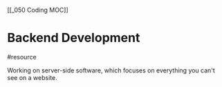 [[_050 Coding MOC]]
# Backend Development
#resource 

Working on server-side software, which focuses on everything you can't see on a website.
